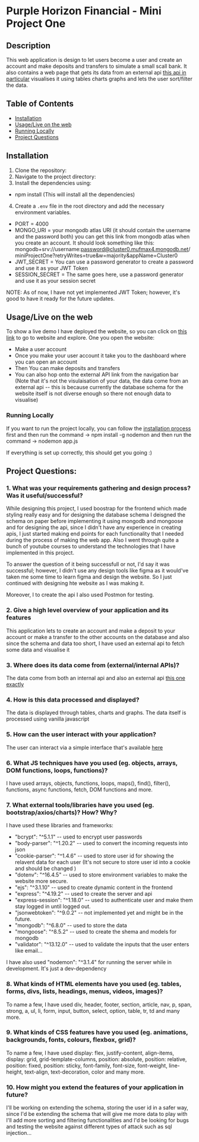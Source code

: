 # Purple Horizon Financial - Mini Project One

## Description

This web application is design to let users become a user and create an account and make deposits and transfers to simulate a small scall bank.
It also contains a web page that gets its data from an external api [this api in particular](https://api.sampleapis.com/fakebank/accounts) visualises it using tables charts graphs and lets the user sort/filter the data.

## Table of Contents

- [Installation](#installation)
- [Usage/Live on the web](#Usage/Live-on-the-web)
- [Running Locally](#Running-Locally)
- [Project Questions](#Project-Questions)

## Installation

1. Clone the repository:
2. Navigate to the project directory:
3. Install the dependencies using:

- npm install (This will install all the dependencies)

4. Create a `.env` file in the root directory and add the necessary environment variables.

- PORT = 4000
- MONGO_URI = your mongodb atlas URI (it should contain the username and the password both) you can get this link from mongodb atlas when you create an account. It should look something like this: mongodb+srv://username:password@cluster0.mufmax4.mongodb.net/miniProjectOne?retryWrites=true&w=majority&appName=Cluster0
- JWT_SECRET = You can use a password generator to create a password and use it as your JWT Token
- SESSION_SECRET = The same goes here, use a password generator and use it as your session secret

NOTE: As of now, I have not yet implemented JWT Token; however, it's good to have it ready for the future updates.

## Usage/Live on the web

To show a live demo I have deployed the website, so you can click on [this link](https://mini-project-one-two.vercel.app/) to go to website and explore.
One you open the website:

- Make a user account
- Once you make your user account it take you to the dashboard where you can open an account
- Then You can make deposits and transfers
- You can also hop onto the external API link from the navigation bar (Note that it's not the visulaisation of your data, the data come from an external api -- this is because currently the database schema for the website itself is not diverse enough so there not enough data to visualise)

### Running Locally

If you want to run the project locally, you can follow the [installation process](#installation) first and then run the command -> npm install -g nodemon and then run the command -> nodemon app.js

If everything is set up correctly, this should get you going :)

## Project Questions:

### 1. What was your requirements gathering and design process? Was it useful/successful?

While designing this project, I used boostrap for the frontend which made styling really easy and for designing the database schema I deisgned the schema on paper before implementing it using mongodb and mongoose and for designing the api, since I didn't have any experience in creating apis, I just started making end points for each functionality that I needed during the process of making the web app. Also I went through quite a bunch of youtube courses to understand the technologies that I have implemented in this project.

To answer the question of it being successfull or not, I'd say it was successful; however, I didn't use any design tools like figma as it would've taken me some time to learn figma and design the website. So I just continued with designing hte website as I was making it.

Moreover, I to create the api I also used Postmon for testing.

### 2. Give a high level overview of your application and its features

This application lets to create an account and make a deposit to your account or make a transfer to the other accounts on the database and also since the schema and data too short, I have used an external api to fetch some data and visualise it

### 3. Where does its data come from (external/internal APIs)?

The data come from both an internal api and also an external api [this one exactly](https://api.sampleapis.com/fakebank/accounts)

### 4. How is this data processed and displayed?

The data is displayed through tables, charts and graphs. The data itself is processed using vanilla javascript

### 5. How can the user interact with your application?

The user can interact via a simple interface that's available [here](https://mini-project-one-two.vercel.app/)

### 6. What JS techniques have you used (eg. objects, arrays, DOM functions, loops, functions)?

I have used arrays, objects, functions, loops, maps(), find(), filter(), functions, async functions, fetch, DOM functions and more.

### 7. What external tools/libraries have you used (eg. bootstrap/axios/charts)? How? Why?

I have used these libraries and frameworks:

- "bcrypt": "^5.1.1" -- used to encrypt user passwords
- "body-parser": "^1.20.2" -- used to convert the incoming requests into json
- "cookie-parser": "^1.4.6" -- used to store user id for showing the relavent data for each user (It's not secure to store user id into a cookie and should be changed )
- "dotenv": "^16.4.5" -- used to store environment variables to make the website more secure.
- "ejs": "^3.1.10" -- used to create dynamic content in the frontend
- "express": "^4.19.2" -- used to create the server and api
- "express-session": "^1.18.0" -- used to authenticate user and make them stay logged in until logged out.
- "jsonwebtoken": "^9.0.2" -- not implemented yet and might be in the future.
- "mongodb": "^6.8.0" -- used to store the data
- "mongoose": "^8.5.2" -- used to create the shema and models for mongodb
- "validator": "^13.12.0" -- used to validate the inputs that the user enters like email...

I have also used "nodemon": "^3.1.4" for running the server while in development. It's just a dev-dependency

### 8. What kinds of HTML elements have you used (eg. tables, forms, divs, lists, headings, menus, videos, images)?

To name a few, I have used div, header, footer, section, article, nav, p, span, strong, a, ul, li, form, input, button, select, option, table, tr, td and many more.

### 9. What kinds of CSS features have you used (eg. animations, backgrounds, fonts, colours, flexbox, grid)?

To name a few, I have used display: flex, justify-content, align-items, display: grid, grid-template-columns, position: absolute, position: relative, position: fixed, position: sticky, font-family, font-size, font-weight, line-height, text-align, text-decoration, color and many more.

### 10. How might you extend the features of your application in future?

I'll be working on extending the schema, storing the user id in a safer way, since I'd be extending the schema that will give me more data to play with I'll add more sorting and filtering functionalities and I'd be looking for bugs and testing the website against different types of attack such as sql injection...

